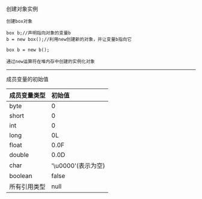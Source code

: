 创建对象实例

```
创建box对象

box b;//声明指向对象的变量b
b = new box();//利用new创建新的对象，并让变量b指向它

box b = new b();

通过new运算符在堆内存中创建的实例化对象
```

---

成员变量的初始值

| 成员变量类型 | 初始值 |
| :--- | :--- |
| byte | 0 |
| short | 0 |
| int | 0 |
| long | 0L |
| float | 0.0F |
| double | 0.0D |
| char | '\u0000'\(表示为空\) |
| boolean | false |
| 所有引用类型 | null |



